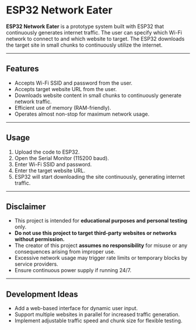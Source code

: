 # ESP32 Network Eater

**ESP32 Network Eater** is a prototype system built with ESP32 that continuously generates internet traffic. The user can specify which Wi-Fi network to connect to and which website to target. The ESP32 downloads the target site in small chunks to continuously utilize the internet.  

---

## Features
- Accepts Wi-Fi SSID and password from the user.  
- Accepts target website URL from the user.  
- Downloads website content in small chunks to continuously generate network traffic.  
- Efficient use of memory (RAM-friendly).  
- Operates almost non-stop for maximum network usage.  

---

## Usage
1. Upload the code to ESP32.  
2. Open the Serial Monitor (115200 baud).  
3. Enter Wi-Fi SSID and password.  
4. Enter the target website URL.  
5. ESP32 will start downloading the site continuously, generating internet traffic.  

---

## Disclaimer
- This project is intended for **educational purposes and personal testing** only.  
- **Do not use this project to target third-party websites or networks without permission.**  
- The creator of this project **assumes no responsibility** for misuse or any consequences arising from improper use.  
- Excessive network usage may trigger rate limits or temporary blocks by service providers.  
- Ensure continuous power supply if running 24/7.  

---

## Development Ideas
- Add a web-based interface for dynamic user input.  
- Support multiple websites in parallel for increased traffic generation.  
- Implement adjustable traffic speed and chunk size for flexible testing.  
